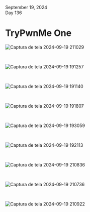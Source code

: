 September 19, 2024<br>
Day 136<br>

<h1>TryPwnMe One</h1>

![Captura de tela 2024-09-19 211029](https://github.com/user-attachments/assets/3809422d-c9b8-49c9-86d9-b81476fcab91)

<br>



![Captura de tela 2024-09-19 191257](https://github.com/user-attachments/assets/a2a81014-f4f4-4582-a80f-5157e8ead9e1)

<br>


![Captura de tela 2024-09-19 191140](https://github.com/user-attachments/assets/b4a7a6b0-eb8a-4471-8148-3cd2046017fb)

<br>


![Captura de tela 2024-09-19 191807](https://github.com/user-attachments/assets/af0d2107-9d7a-4d0f-9898-73e48e8be19e)



<br>

![Captura de tela 2024-09-19 193059](https://github.com/user-attachments/assets/ef42cdd8-382f-4486-ac86-d3f2aa3873cd)


<br>

![Captura de tela 2024-09-19 192113](https://github.com/user-attachments/assets/0fa39522-2c12-4d79-8b30-b4c5ea6cbc2c)

<br>


![Captura de tela 2024-09-19 210836](https://github.com/user-attachments/assets/f1d16a4f-ade5-4b75-b12b-eb2f6a89001b)


<br>

![Captura de tela 2024-09-19 210736](https://github.com/user-attachments/assets/a7380385-d74e-4fbc-b8fa-67d1cd74974e)

<br>

![Captura de tela 2024-09-19 210922](https://github.com/user-attachments/assets/71f8420f-1ea0-456d-9ee7-193285bbca9a)
